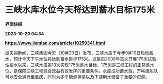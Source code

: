 # 三峡水库水位今天将达到蓄水目标175米
**界面快报**

**2023-10-20 04:34**

**https://www.jiemian.com/article/10259341.html**

据央视新闻，三峡集团今天（10月20日）发布，三峡水库于今年9月10日启动蓄水，预计今天下午水位将达到蓄水目标175米。这是自2008年首次开展175米试验性蓄水以来，三峡水库第13次实现175米蓄水目标。175米是三峡工程的正常蓄水位，是保障三峡工程综合效益有效发挥的重要条件。水库成功蓄水后，万吨级船队可以安全通行至重庆，同时为冬季能源保供以及下游用水储备了重要的资源。